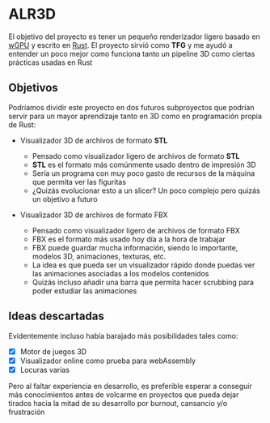 # ALR3D

El objetivo del proyecto es tener un pequeño renderizador ligero basado en [wGPU](https://wgpu.rs/) y escrito en [Rust](https://www.rust-lang.org/).
El proyecto sirvió como __TFG__ y me ayudó a entender un poco mejor como funciona tanto un pipeline 3D como 
ciertas prácticas usadas en Rust

## Objetivos

Podríamos dividir este proyecto en dos futuros subproyectos que podrían servir para un mayor aprendizaje tanto
en 3D como en programación propia de Rust:


- Visualizador 3D de archivos de formato __STL__
  - Pensado como visualizador ligero de archivos de formato __STL__
  - __STL__ es el formato más comúnmente usado dentro de impresión 3D
  - Sería un programa con muy poco gasto de recursos de la máquina que permita ver las figuritas
  - ¿Quizás evolucionar esto a un slicer? Un poco complejo pero quizás un objetivo a futuro
  

- Visualizador 3D de archivos de formato FBX
  - Pensado como visualizador ligero de archivos de formato FBX
  - FBX es el formato más usado hoy día a la hora de trabajar
  - FBX puede guardar mucha información, siendo lo importante, modelos 3D, animaciones, texturas, etc.
  - La idea es que pueda ser un visualizador rápido donde puedas ver las animaciones asociadas a los modelos contenidos
  - Quizás incluso añadir una barra que permita hacer scrubbing para poder estudiar las animaciones

## Ideas descartadas

Evidentemente incluso había barajado más posibilidades tales como:
- [x] Motor de juegos 3D
- [x] Visualizador online como prueba para webAssembly
- [x] Locuras varias

Pero al faltar experiencia en desarrollo, es preferible esperar a conseguir más conocimientos antes de volcarme en proyectos que pueda
dejar tirados hacia la mitad de su desarrollo por burnout, cansancio y/o frustración
